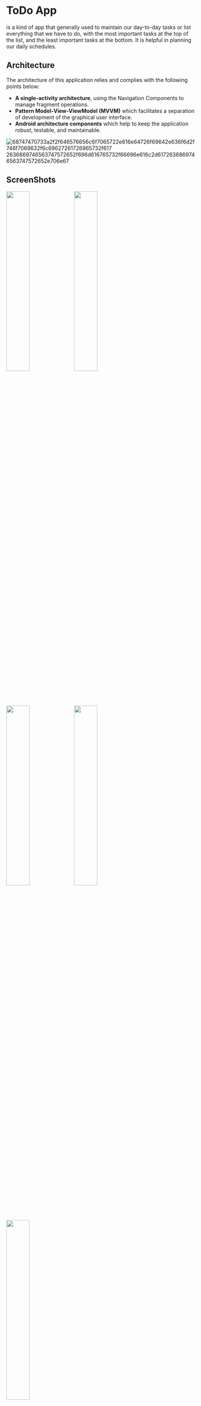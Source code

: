 # ToDo App
is a kind of app that generally used to maintain our day-to-day tasks or list everything that we have to do,
with the most important tasks at the top of the list, and the least important tasks at the bottom.
It is helpful in planning our daily schedules.

## Architecture
The architecture of this application relies and complies with the following points below:
- __A single-activity architecture__, using the Navigation Components to manage fragment operations.
- __Pattern Model-View-ViewModel (MVVM)__ which facilitates a separation of development of the graphical user interface.
- __Android architecture components__ which help to keep the application robust, testable, and maintainable.

![68747470733a2f2f646576656c6f7065722e616e64726f69642e636f6d2f746f7069632f6c69627261726965732f617
2636869746563747572652f696d616765732f66696e616c2d6172636869746563747572652e706e67](https://user-images.githubusercontent.com/54688005/183620846-45807b10-a59f-45f6-8ab6-b23ad2cf3a72.PNG)


## ScreenShots

<p float = "left">
<img src = "https://user-images.githubusercontent.com/54688005/183623208-61058172-b594-4f1f-b385-2b70fe7554d5.png" width = "35%">
<img src = "https://user-images.githubusercontent.com/54688005/183623262-44abea68-7577-4d88-941c-92ebb48af9e2.png" width = "35%">
<img src = "https://user-images.githubusercontent.com/54688005/183623174-89c3f940-1fce-4217-8023-562f523ae5fa.png" width = "35%">
<img src = "https://user-images.githubusercontent.com/54688005/183623286-9d13427a-5e0d-4110-bbd0-1c61593a3511.png" width = "35%">
<img src = "https://user-images.githubusercontent.com/54688005/183623230-0a0a557a-a7b2-4564-9272-fdbaf0cc9d9d.png" width = "35%">
<p/>

# Languages and Tools
* [Kotlin](https://kotlinlang.org/) - official programming language for Android development .
* [Hilt](https://developer.android.com/training/dependency-injection/hilt-android) - dependency injection library .
* [Coroutines](https://kotlinlang.org/docs/reference/coroutines-overview.html) - for asynchronous programming .
* [Android Architecture Components](https://developer.android.com/topic/libraries/architecture) - Collection of libraries that help you design robust, testable, and maintainable apps.
  - [LiveData](https://developer.android.com/topic/libraries/architecture/livedata) - Data objects that notify views when the underlying database changes.
  - [ViewModel](https://developer.android.com/topic/libraries/architecture/viewmodel) - Stores UI-related data that isn't destroyed on UI changes. 
  - [Room](https://developer.android.com/topic/libraries/architecture/room) - Access your app's SQLite database with in-app objects and compile-time checks.
  - [Navigation Components](https://developer.android.com/guide/navigation) - the interactions that allow users to navigate across, into, and back out from the different pieces of content within your app
* [Fragment](https://developer.android.com/guide/components/fragments)
* [View Binding](https://developer.android.com/topic/libraries/view-binding) - more easily write code that interacts with views.
* [LeakCanary](https://square.github.io/leakcanary) - memory leak detection library for Android.
* [detekt](https://github.com/detekt/detekt) - Static code analysis for Kotlin.
* [Unit Testing](https://developer.android.com/training/testing/local-tests) - Build local unit tests.


## memory Leaks 
<img src = "https://user-images.githubusercontent.com/54688005/183884029-b9b53946-9cad-4097-9b04-463e12366f22.PNG" width = "75%">


## Unit Testing 
<img src = "https://user-images.githubusercontent.com/54688005/183884276-ffdeb29d-785c-430f-b62e-b924528d0e05.PNG" width = "75%">


# How to install and run the project.
You can download Apk from **release** section 




 
